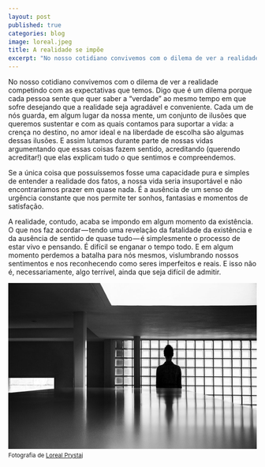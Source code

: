 ```yaml
---
layout: post
published: true
categories: blog
image: loreal.jpeg
title: A realidade se impõe
excerpt: "No nosso cotidiano convivemos com o dilema de ver a realidade competindo com as expectativas que temos. Mas conhecer a realidade (e só ela) é muito pouco?"
---
```


No nosso cotidiano convivemos com o dilema de ver a realidade competindo com as expectativas que temos. Digo que é um dilema porque cada pessoa sente que quer saber a “verdade” ao mesmo tempo em que sofre desejando que a realidade seja agradável e conveniente. Cada um de nós guarda, em algum lugar da nossa mente, um conjunto de ilusões que queremos sustentar e com as quais contamos para suportar a vida: a crença no destino, no amor ideal e na liberdade de escolha são algumas dessas ilusões. E assim lutamos durante parte de nossas vidas argumentando que essas coisas fazem sentido, acreditando (querendo acreditar!) que elas explicam tudo o que sentimos e compreendemos.

Se a única coisa que possuíssemos fosse uma capacidade pura e simples de entender a realidade dos fatos, a nossa vida seria insuportável e não encontraríamos prazer em quase nada. É a ausência de um senso de urgência constante que nos permite ter sonhos, fantasias e momentos de satisfação.

A realidade, contudo, acaba se impondo em algum momento da existência. O que nos faz acordar — tendo uma revelação da fatalidade da existência e da ausência de sentido de quase tudo — é simplesmente o processo de estar vivo e pensando. É difícil se enganar o tempo todo. E em algum momento perdemos a batalha para nós mesmos, vislumbrando nossos sentimentos e nos reconhecendo como seres imperfeitos e reais. E isso não é, necessariamente, algo terrível, ainda que seja difícil de admitir.

<img src="/assets/images/loreal.jpeg">
<small>Fotografia de <a href="https://www.lorealprystaj.com/">Loreal Prystaj</a></small>
